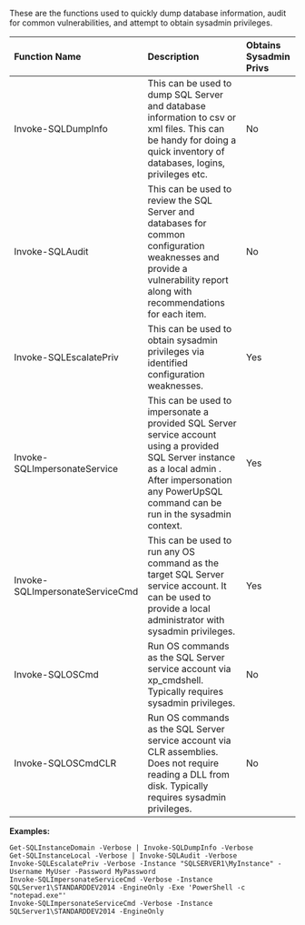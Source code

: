These are the functions used to quickly dump database information, audit for common vulnerabilities, and attempt to obtain sysadmin privileges.

|Function Name                 |Description |Obtains Sysadmin Privs|
|:-----------------------------|:-----------|:-----------|
|Invoke-SQLDumpInfo|This can be used to dump SQL Server and database information to csv or xml files.  This can be handy for doing a quick inventory of databases, logins, privileges etc.| No |
|Invoke-SQLAudit|This can be used to review the SQL Server and databases for common configuration weaknesses and provide a vulnerability report along with recommendations for each item.| No |
|Invoke-SQLEscalatePriv|This can be used to obtain sysadmin privileges via identified configuration weaknesses.| Yes|
|Invoke-SQLImpersonateService | This can be used to impersonate a provided SQL Server service account using a provided SQL Server instance as a local admin . After impersonation any PowerUpSQL command can be run in the sysadmin context.| Yes |
|Invoke-SQLImpersonateServiceCmd | This can be used to run any OS command as the target SQL Server service account. It can be used to provide a local administrator with sysadmin privileges.| Yes |
|Invoke-SQLOSCmd|Run OS commands as the SQL Server service account via xp_cmdshell. Typically requires sysadmin privileges.|No|
|Invoke-SQLOSCmdCLR|Run OS commands as the SQL Server service account via CLR assemblies.  Does not require reading a DLL from disk. Typically requires sysadmin privileges.|No

**Examples:**

	Get-SQLInstanceDomain -Verbose | Invoke-SQLDumpInfo -Verbose
	Get-SQLInstanceLocal -Verbose | Invoke-SQLAudit -Verbose
	Invoke-SQLEscalatePriv -Verbose -Instance "SQLSERVER1\MyInstance" -Username MyUser -Password MyPassword
	Invoke-SQLImpersonateServiceCmd -Verbose -Instance SQLServer1\STANDARDDEV2014 -EngineOnly -Exe 'PowerShell -c "notepad.exe"'
	Invoke-SQLImpersonateServiceCmd -Verbose -Instance SQLServer1\STANDARDDEV2014 -EngineOnly